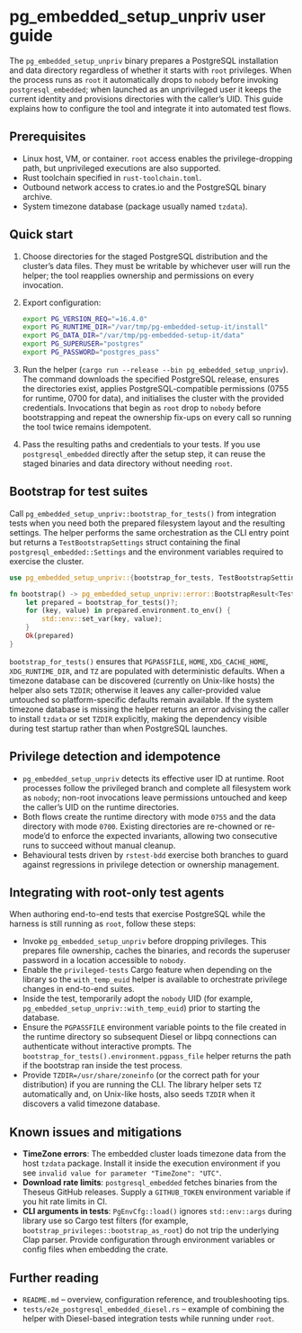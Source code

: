 # pg_embedded_setup_unpriv user guide

The `pg_embedded_setup_unpriv` binary prepares a PostgreSQL installation and
data directory regardless of whether it starts with `root` privileges. When the
process runs as `root` it automatically drops to `nobody` before invoking
`postgresql_embedded`; when launched as an unprivileged user it keeps the
current identity and provisions directories with the caller’s UID. This guide
explains how to configure the tool and integrate it into automated test flows.

## Prerequisites

- Linux host, VM, or container. `root` access enables the privilege-dropping
  path, but unprivileged executions are also supported.
- Rust toolchain specified in `rust-toolchain.toml`.
- Outbound network access to crates.io and the PostgreSQL binary archive.
- System timezone database (package usually named `tzdata`).

## Quick start

1. Choose directories for the staged PostgreSQL distribution and the cluster’s
   data files. They must be writable by whichever user will run the helper; the
   tool reapplies ownership and permissions on every invocation.
2. Export configuration:

   ```bash
   export PG_VERSION_REQ="=16.4.0"
   export PG_RUNTIME_DIR="/var/tmp/pg-embedded-setup-it/install"
   export PG_DATA_DIR="/var/tmp/pg-embedded-setup-it/data"
   export PG_SUPERUSER="postgres"
   export PG_PASSWORD="postgres_pass"
   ```

3. Run the helper (`cargo run --release --bin pg_embedded_setup_unpriv`). The
   command downloads the specified PostgreSQL release, ensures the directories
   exist, applies PostgreSQL-compatible permissions (0755 for runtime, 0700 for
   data), and initialises the cluster with the provided credentials.
   Invocations that begin as `root` drop to `nobody` before bootstrapping and
   repeat the ownership fix-ups on every call so running the tool twice remains
   idempotent.
4. Pass the resulting paths and credentials to your tests. If you use
   `postgresql_embedded` directly after the setup step, it can reuse the staged
   binaries and data directory without needing `root`.

## Bootstrap for test suites

Call `pg_embedded_setup_unpriv::bootstrap_for_tests()` from integration tests
when you need both the prepared filesystem layout and the resulting settings.
The helper performs the same orchestration as the CLI entry point but returns a
`TestBootstrapSettings` struct containing the final
`postgresql_embedded::Settings` and the environment variables required to
exercise the cluster.

```rust
use pg_embedded_setup_unpriv::{bootstrap_for_tests, TestBootstrapSettings};

fn bootstrap() -> pg_embedded_setup_unpriv::error::BootstrapResult<TestBootstrapSettings> {
    let prepared = bootstrap_for_tests()?;
    for (key, value) in prepared.environment.to_env() {
        std::env::set_var(key, value);
    }
    Ok(prepared)
}
```

`bootstrap_for_tests()` ensures that `PGPASSFILE`, `HOME`, `XDG_CACHE_HOME`,
`XDG_RUNTIME_DIR`, and `TZ` are populated with deterministic defaults. When a
timezone database can be discovered (currently on Unix-like hosts) the helper
also sets `TZDIR`; otherwise it leaves any caller-provided value untouched so
platform-specific defaults remain available. If the system timezone database is
missing the helper returns an error advising the caller to install `tzdata` or
set `TZDIR` explicitly, making the dependency visible during test startup
rather than when PostgreSQL launches.

## Privilege detection and idempotence

- `pg_embedded_setup_unpriv` detects its effective user ID at runtime. Root
  processes follow the privileged branch and complete all filesystem work as
  `nobody`; non-root invocations leave permissions untouched and keep the
  caller’s UID on the runtime directories.
- Both flows create the runtime directory with mode `0755` and the data
  directory with mode `0700`. Existing directories are re-chowned or re-mode’d
  to enforce the expected invariants, allowing two consecutive runs to succeed
  without manual cleanup.
- Behavioural tests driven by `rstest-bdd` exercise both branches to guard
  against regressions in privilege detection or ownership management.

## Integrating with root-only test agents

When authoring end-to-end tests that exercise PostgreSQL while the harness is
still running as `root`, follow these steps:

- Invoke `pg_embedded_setup_unpriv` before dropping privileges. This prepares
  file ownership, caches the binaries, and records the superuser password in a
  location accessible to `nobody`.
- Enable the `privileged-tests` Cargo feature when depending on the library so
  the `with_temp_euid` helper is available to orchestrate privilege changes in
  end-to-end suites.
- Inside the test, temporarily adopt the `nobody` UID (for example,
  `pg_embedded_setup_unpriv::with_temp_euid`) prior to starting the database.
- Ensure the `PGPASSFILE` environment variable points to the file created in
  the runtime directory so subsequent Diesel or libpq connections can
  authenticate without interactive prompts. The
  `bootstrap_for_tests().environment.pgpass_file` helper returns the path if
  the bootstrap ran inside the test process.
- Provide `TZDIR=/usr/share/zoneinfo` (or the correct path for your
  distribution) if you are running the CLI. The library helper sets `TZ`
  automatically and, on Unix-like hosts, also seeds `TZDIR` when it discovers a
  valid timezone database.

## Known issues and mitigations

- **TimeZone errors**: The embedded cluster loads timezone data from the host
  `tzdata` package. Install it inside the execution environment if you see
  `invalid value for parameter "TimeZone": "UTC"`.
- **Download rate limits**: `postgresql_embedded` fetches binaries from the
  Theseus GitHub releases. Supply a `GITHUB_TOKEN` environment variable if you
  hit rate limits in CI.
- **CLI arguments in tests**: `PgEnvCfg::load()` ignores `std::env::args`
  during library use so Cargo test filters (for example,
  `bootstrap_privileges::bootstrap_as_root`) do not trip the underlying Clap
  parser. Provide configuration through environment variables or config files
  when embedding the crate.

## Further reading

- `README.md` – overview, configuration reference, and troubleshooting tips.
- `tests/e2e_postgresql_embedded_diesel.rs` – example of combining the helper
  with Diesel-based integration tests while running under `root`.
